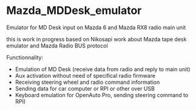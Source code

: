 # Mazda_MDDesk_emulator
Emulator for MD Desk input on Mazda 6 and Mazda RX8 radio main unit

this is work in progress based on Nikosapi work about Mazda tape desk emulator and Mazda Radio BUS protocol

Functionnality:
  - Emulation of MD Desk (receive data from radio and reply to main unit)
  - Aux activation without need of specifical radio firmware
  - Receiving steering wheel and radio command information
  - Sending data for car computer or RPI or other over USB
  - Keyboard emulation for OpenAuto Pro, sending steering command to RPI)
